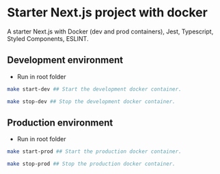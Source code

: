 # Starter Next.js project with docker

A starter Next.js with Docker (dev and prod containers), Jest, Typescript, Styled Components, ESLINT.

## Development environment

- Run in root folder

```bash
make start-dev ## Start the development docker container.
```

```bash
make stop-dev ## Stop the development docker container.
```

## Production environment

- Run in root folder

```bash
make start-prod ## Start the production docker container.
```

```bash
make stop-prod ## Stop the production docker container.
```
